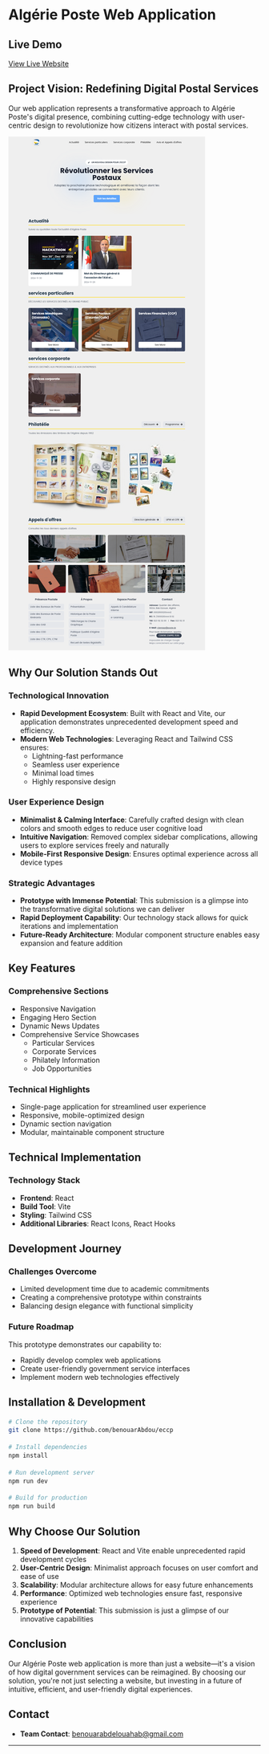 
# Algérie Poste Web Application

## Live Demo
[View Live Website](https://benouarabdou.github.io/eccp/)

## Project Vision: Redefining Digital Postal Services

Our web application represents a transformative approach to Algérie Poste's digital presence, combining cutting-edge technology with user-centric design to revolutionize how citizens interact with postal services.

![Algérie Poste Web Application Screenshot](src/assets/screenshot.png)



## Why Our Solution Stands Out

### Technological Innovation
- **Rapid Development Ecosystem**: Built with React and Vite, our application demonstrates unprecedented development speed and efficiency.
- **Modern Web Technologies**: Leveraging React and Tailwind CSS ensures:
  - Lightning-fast performance
  - Seamless user experience
  - Minimal load times
  - Highly responsive design

### User Experience Design
- **Minimalist & Calming Interface**: Carefully crafted design with clean colors and smooth edges to reduce user cognitive load
- **Intuitive Navigation**: Removed complex sidebar complications, allowing users to explore services freely and naturally
- **Mobile-First Responsive Design**: Ensures optimal experience across all device types

### Strategic Advantages
- **Prototype with Immense Potential**: This submission is a glimpse into the transformative digital solutions we can deliver
- **Rapid Deployment Capability**: Our technology stack allows for quick iterations and implementation
- **Future-Ready Architecture**: Modular component structure enables easy expansion and feature addition

## Key Features

### Comprehensive Sections
- Responsive Navigation
- Engaging Hero Section
- Dynamic News Updates
- Comprehensive Service Showcases
  - Particular Services
  - Corporate Services
  - Philately Information
  - Job Opportunities

### Technical Highlights
- Single-page application for streamlined user experience
- Responsive, mobile-optimized design
- Dynamic section navigation
- Modular, maintainable component structure

## Technical Implementation

### Technology Stack
- **Frontend**: React
- **Build Tool**: Vite
- **Styling**: Tailwind CSS
- **Additional Libraries**: React Icons, React Hooks

## Development Journey

### Challenges Overcome
- Limited development time due to academic commitments
- Creating a comprehensive prototype within constraints
- Balancing design elegance with functional simplicity

### Future Roadmap
This prototype demonstrates our capability to:
- Rapidly develop complex web applications
- Create user-friendly government service interfaces
- Implement modern web technologies effectively

## Installation & Development

```bash
# Clone the repository
git clone https://github.com/benouarAbdou/eccp

# Install dependencies
npm install

# Run development server
npm run dev

# Build for production
npm run build
```

## Why Choose Our Solution

1. **Speed of Development**: React and Vite enable unprecedented rapid development cycles
2. **User-Centric Design**: Minimalist approach focuses on user comfort and ease of use
3. **Scalability**: Modular architecture allows for easy future enhancements
4. **Performance**: Optimized web technologies ensure fast, responsive experience
5. **Prototype of Potential**: This submission is just a glimpse of our innovative capabilities

## Conclusion

Our Algérie Poste web application is more than just a website—it's a vision of how digital government services can be reimagined. By choosing our solution, you're not just selecting a website, but investing in a future of intuitive, efficient, and user-friendly digital experiences.


## Contact

- **Team Contact**: benouarabdelouahab@gmail.com

---

